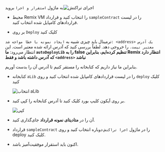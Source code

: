 به ماژول `استقرار و اجرا` بروید![اجرای تراکنش](https://github.com/ethereum/remix-workshops/raw/master/DeployWithLibraries/4_Linking_and_Deploying/images/remix_runtransaction.png "اجرای تراکنش")

- محیط Remix VM را انتخاب کنید و قرارداد `sampleContract` را در لیست قراردادهای کامپایل شده انتخاب کنید.

- بر روی `Deploy` کلیک کنید

ترمینال باید چیزی شبیه به `ایجاد نمونه با خطا مواجه شد: <address> یک آدرس معتبر نیست.` را خروجی دهد. لطفاً بررسی کنید که آدرس ارائه شده معتبر است. این انتظار می‌رود: **ما `autoDeployLib` را به false تنظیم کرده‌ایم، بنابراین Remix انتظار دارد که آدرس داشته باشد و فقط `<address>` نباشد**

بنابراین ما نیاز داریم که کتابخانه را مستقر کنیم تا آدرس آن را بدست آوریم.

- کتابخانه `aLib` را در لیست قراردادهای کامپایل شده انتخاب کنید و روی `deploy` کلیک کنید

  ![انتخاب aLib](https://github.com/ethereum/remix-workshops/raw/master/DeployWithLibraries/4_Linking_and_Deploying/images/contract_alib.png "انتخاب aLib")

- بر روی آیکون کلیپ بورد کلیک کنید تا آدرس کتابخانه را کپی کنید.

  ![](https://github.com/ethereum/remix-workshops/raw/master/DeployWithLibraries/4_Linking_and_Deploying/images/alib_copy.png "کپی")

- آن را در **متادیتای نمونه قرارداد** جای‌گذاری کنید.

- قرارداد `sampleContract` را در ماژول `اجرا تراکنش` دوباره انتخاب کنید و روی deploy کلیک کنید.

- اکنون باید استقرار موفقیت‌آمیز باشد.

